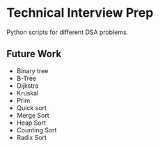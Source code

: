 # Technical Interview Prep
Python scripts for different DSA problems.

## Future Work
- Binary tree
- B-Tree
- Dijkstra
- Kruskal
- Prim
- Quick sort
- Merge Sort
- Heap Sort
- Counting Sort
- Radix Sort